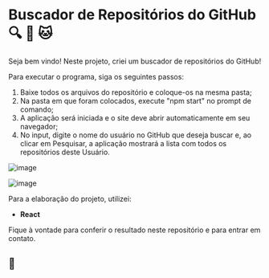 # Buscador de Repositórios do GitHub :mag: :octopus: :cat:

Seja bem vindo! Neste projeto, criei um buscador de repositórios do GitHub!

Para executar o programa, siga os seguintes passos:

1. Baixe todos os arquivos do repositório e coloque-os na mesma pasta;
2. Na pasta em que foram colocados, execute "npm start" no prompt de comando;
3. A aplicação será iniciada e o site deve abrir automaticamente em seu navegador;
4. No input, digite o nome do usuário no GitHub que deseja buscar e, ao clicar em Pesquisar, a aplicação mostrará a lista com todos os repositórios deste Usuário.

![image](https://user-images.githubusercontent.com/82124316/125711384-62073f4d-5e89-4347-a8b7-4fb5f6af09f8.png)

![image](https://user-images.githubusercontent.com/82124316/125711417-04f5382e-3a3f-4391-b88a-dc2bd07b9a85.png)

Para a elaboração do projeto, utilizei:

- **React**

Fique à vontade para conferir o resultado neste repositório e para entrar em contato.

## 🚀
